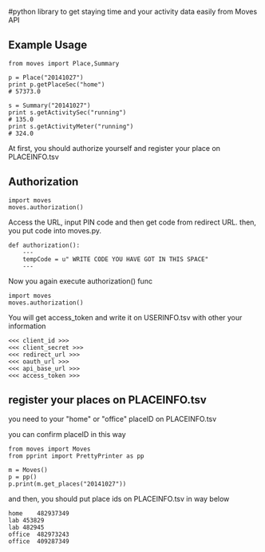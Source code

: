 #python library to get staying time and your activity data easily from Moves API

## Example Usage

```
from moves import Place,Summary

p = Place("20141027")
print p.getPlaceSec("home")
# 57373.0

s = Summary("20141027")
print s.getActivitySec("running")
# 135.0
print s.getActivityMeter("running")
# 324.0

```

At first, you should authorize yourself and register your place on PLACEINFO.tsv

## Authorization

```
import moves
moves.authorization()
```

Access the URL, input PIN code and then get code from redirect URL.
then, you put code into moves.py.

```
def authorization():
    ---
    tempCode = u" WRITE CODE YOU HAVE GOT IN THIS SPACE"
    ---
```

Now you again execute authorization() func

```
import moves
moves.authorization()
```

You will get access_token and write it on USERINFO.tsv with other your information

```USERINFO.tsv
<<< client_id >>>
<<< client_secret >>>
<<< redirect_url >>>
<<< oauth_url >>>
<<< api_base_url >>>
<<< access_token >>>
```


## register your places on PLACEINFO.tsv
you need to your "home" or "office" placeID on PLACEINFO.tsv

you can confirm placeID in this way

```
from moves import Moves
from pprint import PrettyPrinter as pp

m = Moves()
p = pp()
p.print(m.get_places("20141027"))
```

and then, you should put place ids on PLACEINFO.tsv in way below

```PLACEINFO.tsv
home	482937349
lab	453829
lab	482945
office	482973243
office	409287349
```